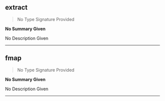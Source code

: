 
## extract

> No Type Signature Provided

__No Summary Given__



No Description Given

---

## fmap

> No Type Signature Provided

__No Summary Given__



No Description Given

---
